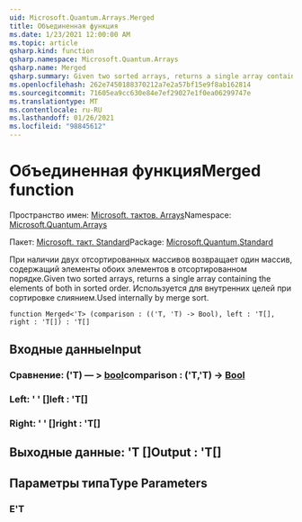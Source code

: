 ```yaml
---
uid: Microsoft.Quantum.Arrays.Merged
title: Объединенная функция
ms.date: 1/23/2021 12:00:00 AM
ms.topic: article
qsharp.kind: function
qsharp.namespace: Microsoft.Quantum.Arrays
qsharp.name: Merged
qsharp.summary: Given two sorted arrays, returns a single array containing the elements of both in sorted order. Used internally by merge sort.
ms.openlocfilehash: 262e7450188370212a7e2a57bf15e9f8ab162814
ms.sourcegitcommit: 71605ea9cc630e84e7ef29027e1f0ea06299747e
ms.translationtype: MT
ms.contentlocale: ru-RU
ms.lasthandoff: 01/26/2021
ms.locfileid: "98845612"
---
```

# <a name="merged-function"></a><span data-ttu-id="37c43-102">Объединенная функция</span><span class="sxs-lookup"><span data-stu-id="37c43-102">Merged function</span></span>

<span data-ttu-id="37c43-103">Пространство имен: [Microsoft. тактов. Arrays](xref:Microsoft.Quantum.Arrays)</span><span class="sxs-lookup"><span data-stu-id="37c43-103">Namespace: [Microsoft.Quantum.Arrays](xref:Microsoft.Quantum.Arrays)</span></span>

<span data-ttu-id="37c43-104">Пакет: [Microsoft. такт. Standard](https://nuget.org/packages/Microsoft.Quantum.Standard)</span><span class="sxs-lookup"><span data-stu-id="37c43-104">Package: [Microsoft.Quantum.Standard](https://nuget.org/packages/Microsoft.Quantum.Standard)</span></span>


<span data-ttu-id="37c43-105">При наличии двух отсортированных массивов возвращает один массив, содержащий элементы обоих элементов в отсортированном порядке.</span><span class="sxs-lookup"><span data-stu-id="37c43-105">Given two sorted arrays, returns a single array containing the elements of both in sorted order.</span></span> <span data-ttu-id="37c43-106">Используется для внутренних целей при сортировке слиянием.</span><span class="sxs-lookup"><span data-stu-id="37c43-106">Used internally by merge sort.</span></span>

```qsharp
function Merged<'T> (comparison : (('T, 'T) -> Bool), left : 'T[], right : 'T[]) : 'T[]
```


## <a name="input"></a><span data-ttu-id="37c43-107">Входные данные</span><span class="sxs-lookup"><span data-stu-id="37c43-107">Input</span></span>

### <a name="comparison--tt---bool"></a><span data-ttu-id="37c43-108">Сравнение: ('T) — > [bool](xref:microsoft.quantum.lang-ref.bool)</span><span class="sxs-lookup"><span data-stu-id="37c43-108">comparison : ('T,'T) -> [Bool](xref:microsoft.quantum.lang-ref.bool)</span></span>




### <a name="left--t"></a><span data-ttu-id="37c43-109">Left: ' ' []</span><span class="sxs-lookup"><span data-stu-id="37c43-109">left : 'T[]</span></span>




### <a name="right--t"></a><span data-ttu-id="37c43-110">Right: ' ' []</span><span class="sxs-lookup"><span data-stu-id="37c43-110">right : 'T[]</span></span>





## <a name="output--t"></a><span data-ttu-id="37c43-111">Выходные данные: 'T []</span><span class="sxs-lookup"><span data-stu-id="37c43-111">Output : 'T[]</span></span>



## <a name="type-parameters"></a><span data-ttu-id="37c43-112">Параметры типа</span><span class="sxs-lookup"><span data-stu-id="37c43-112">Type Parameters</span></span>

### <a name="t"></a><span data-ttu-id="37c43-113">Е</span><span class="sxs-lookup"><span data-stu-id="37c43-113">'T</span></span>


